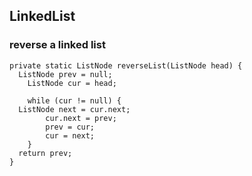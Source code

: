 ## LinkedList
### reverse a linked list
```
private static ListNode reverseList(ListNode head) {  
  ListNode prev = null;  
    ListNode cur = head;  
  
    while (cur != null) {  
  ListNode next = cur.next;  
        cur.next = prev;  
        prev = cur;  
        cur = next;  
    }  
  return prev;  
}
```
<!--stackedit_data:
eyJoaXN0b3J5IjpbLTIxMDcyMjk1N119
-->